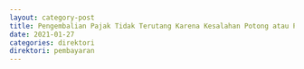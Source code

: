 ```yaml
---
layout: category-post
title: Pengembalian Pajak Tidak Terutang Karena Kesalahan Potong atau Pungut Pajak terhadap Subjek Pajak Luar Negeri yang Tidak Memiliki BUT di Indonesia
date: 2021-01-27
categories: direktori
direktori: pembayaran
---
```

